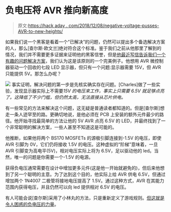 # 负电压将 AVR 推向新高度

> 原文:[https://hack aday . com/2018/12/08/negative-voltage-pusses-AVR-to-new-heights/](https://hackaday.com/2018/12/08/negative-voltage-pushes-avr-to-new-heights/)

如果我们说一个黑客是看着一个“已解决”的问题，仍然可以提出多个备选解决方案的人，那么[查尔斯·欧文兰]绝对符合这个标准。鉴于我们之前从他那里了解到的情况，我们并不需要更多证据来证明他的黑客信誉，但是[他最近写信告诉我们一个有趣的问题解决方案](https://charlesouweland.wordpress.com/2018/11/28/getting-a-few-more-volts-out-of-a-microcontroller/)，我们认为这是该原则的一个完美例子。他想用 AVR 微控制器驱动一个回收的七段 LED 显示器，但只有一个问题:显示器需要 15V，但 AVR 只能提供 5V。那怎么办呢？

[![](../Images/64459e752747425ea399350516f2905d.png)](https://hackaday.com/wp-content/uploads/2018/12/avrlift_detail1.jpg) 事实证明，解决问题的第一步是先核实确实存在问题。[Charles]做了一些实验，发现显示器实际上不需要*15V 的电压来工作，事实上只需要 6.5V 就足够点亮了。这降低了不少门槛，但仍然太高，无法直接从芯片供电。*

有一些常见的方法来解决这个问题，这无疑是普通读者都知道的。但是[查尔斯]想走一条人迹罕至的路。更确切地说，是他必须在 PCB 上安装的额外元件最少的路径。他开始寻找最简单的方法让他的 5V AVR 点亮 6.5V 的 LED，并最终找到了一个非常聪明的解决方案，一些人甚至不知道这是可能的。

他推断，如果他将两个 BS170 MOSFETs 的源极引脚连接到-1.5V 的电压，即使 AVR 引脚为 0V，它们仍将接收 1.5V 的电压。这种虚拟的“阶梯”意味着，一旦 AVR 引脚变为高电平(5V)，相对电压实际上将为 6.5V，足以驱动他的 led。当然，唯一的问题是你需要一个-1.5V 的电源。

获得负电压通常需要在设计中增加更多元件(这是他一开始就避免的)，但后来他想到了另一个聪明的主意。为了达到这个目的，他实际上给 AVR 供电 6.5V，但通过增加两个 1N4007 二极管将接地电压提高了 1.5V。通过这种方式，AVR 在其能力范围内获得电压，并且仍然可以向 led 提供相对 6.5V 的电压。

有人可能会说[查尔斯]采用了小林丸的方法，只是重新定义了游戏规则。[但这就是令人困惑的负电压的力量](https://hackaday.com/2018/11/09/the-negative-rail-explained/)。